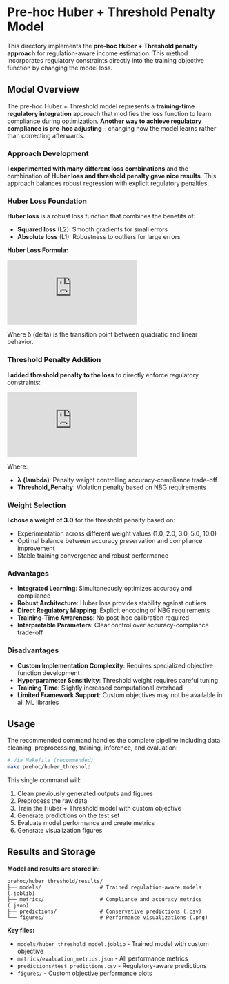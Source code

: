 # Pre-hoc Huber + Threshold Penalty Model

This directory implements the **pre-hoc Huber + Threshold penalty approach** for regulation-aware income estimation. This method incorporates regulatory constraints directly into the training objective function by changing the model loss.

## Model Overview

The pre-hoc Huber + Threshold model represents a **training-time regulatory integration** approach that modifies the loss function to learn compliance during optimization. **Another way to achieve regulatory compliance is pre-hoc adjusting** - changing how the model learns rather than correcting afterwards.

### Approach Development

**I experimented with many different loss combinations** and the combination of **Huber loss and threshold penalty gave nice results**. This approach balances robust regression with explicit regulatory penalties.

### Huber Loss Foundation

**Huber loss** is a robust loss function that combines the benefits of:
- **Squared loss** (L2): Smooth gradients for small errors
- **Absolute loss** (L1): Robustness to outliers for large errors

**Huber Loss Formula:**

![Huber Loss](https://latex.codecogs.com/png.latex?L_%7B%5Cdelta%7D%28y_%7Btrue%7D%2C%20y_%7Bpred%7D%29%20%3D%20%5Cbegin%7Bcases%7D%20%5Cfrac%7B1%7D%7B2%7D%28y_%7Btrue%7D%20-%20y_%7Bpred%7D%29%5E2%20%26%20%5Ctext%7Bif%20%7D%20%7Cy_%7Btrue%7D%20-%20y_%7Bpred%7D%7C%20%5Cleq%20%5Cdelta%20%5C%5C%20%5Cdelta%7Cy_%7Btrue%7D%20-%20y_%7Bpred%7D%7C%20-%20%5Cfrac%7B1%7D%7B2%7D%5Cdelta%5E2%20%26%20%5Ctext%7Botherwise%7D%20%5Cend%7Bcases%7D)

Where δ (delta) is the transition point between quadratic and linear behavior.

### Threshold Penalty Addition

**I added threshold penalty to the loss** to directly enforce regulatory constraints:

![Total Loss](https://latex.codecogs.com/png.latex?%5Ctext%7BTotal%5C_Loss%7D%20%3D%20%5Ctext%7BHuber%5C_Loss%7D%20&plus;%20%5Clambda%20%5Ctimes%20%5Ctext%7BThreshold%5C_Penalty%7D)

Where:
- **λ (lambda)**: Penalty weight controlling accuracy-compliance trade-off
- **Threshold\_Penalty**: Violation penalty based on NBG requirements

### Weight Selection

**I chose a weight of 3.0** for the threshold penalty based on:
- Experimentation across different weight values (1.0, 2.0, 3.0, 5.0, 10.0)
- Optimal balance between accuracy preservation and compliance improvement
- Stable training convergence and robust performance

### Advantages

- **Integrated Learning**: Simultaneously optimizes accuracy and compliance
- **Robust Architecture**: Huber loss provides stability against outliers
- **Direct Regulatory Mapping**: Explicit encoding of NBG requirements
- **Training-Time Awareness**: No post-hoc calibration required
- **Interpretable Parameters**: Clear control over accuracy-compliance trade-off

### Disadvantages

- **Custom Implementation Complexity**: Requires specialized objective function development
- **Hyperparameter Sensitivity**: Threshold weight requires careful tuning
- **Training Time**: Slightly increased computational overhead
- **Limited Framework Support**: Custom objectives may not be available in all ML libraries

## Usage

The recommended command handles the complete pipeline including data cleaning, preprocessing, training, inference, and evaluation:

```bash
# Via Makefile (recommended)
make prehoc/huber_threshold
```

This single command will:
1. Clean previously generated outputs and figures
2. Preprocess the raw data
3. Train the Huber + Threshold model with custom objective
4. Generate predictions on the test set
5. Evaluate model performance and create metrics
6. Generate visualization figures

## Results and Storage

**Model and results are stored in:**

```
prehoc/huber_threshold/results/
├── models/                   # Trained regulation-aware models (.joblib)
├── metrics/                  # Compliance and accuracy metrics (.json)
├── predictions/              # Conservative predictions (.csv)
└── figures/                  # Performance visualizations (.png)
```

**Key files:**
- `models/huber_threshold_model.joblib` - Trained model with custom objective
- `metrics/evaluation_metrics.json` - All performance metrics
- `predictions/test_predictions.csv` - Regulatory-aware predictions
- `figures/` - Custom objective performance plots
